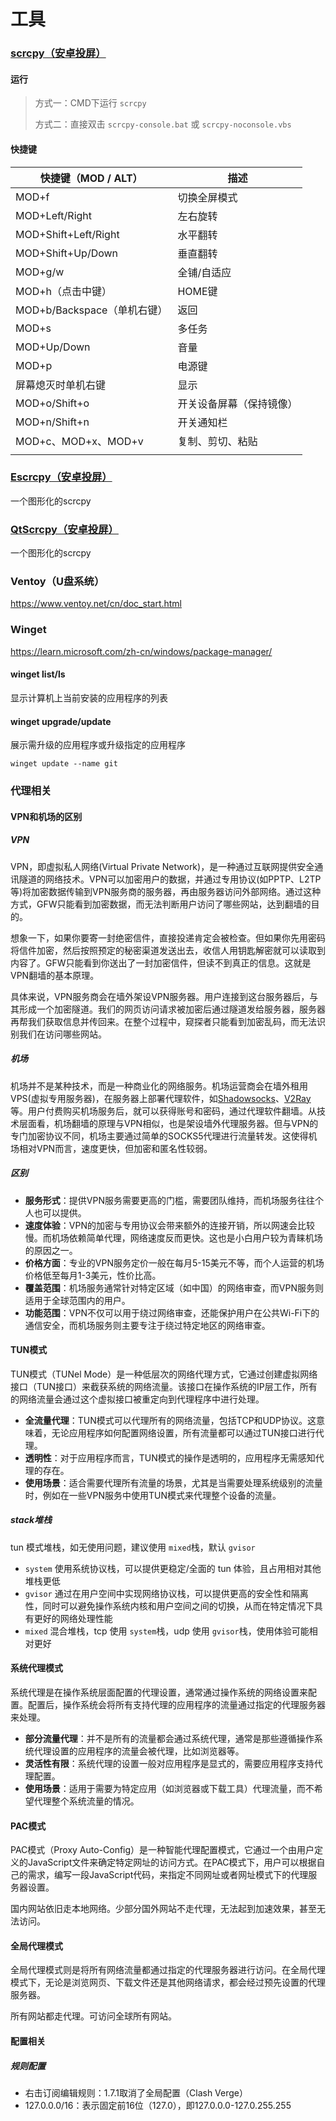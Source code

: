 # 工具

### [scrcpy（安卓投屏）](https://github.com/Genymobile/scrcpy/blob/master/doc/windows.md)

#### 运行

> 方式一：CMD下运行 `scrcpy`
>
> 方式二：直接双击 `scrcpy-console.bat` 或 `scrcpy-noconsole.vbs`

#### 快捷键

| 快捷键（MOD / ALT）         | 描述                     |
| --------------------------- | ------------------------ |
| MOD+f                       | 切换全屏模式             |
| MOD+Left/Right              | 左右旋转                 |
| MOD+Shift+Left/Right        | 水平翻转                 |
| MOD+Shift+Up/Down           | 垂直翻转                 |
| MOD+g/w                     | 全铺/自适应              |
| MOD+h（点击中键）           | HOME键                   |
| MOD+b/Backspace（单机右键） | 返回                     |
| MOD+s                       | 多任务                   |
| MOD+Up/Down                 | 音量                     |
| MOD+p                       | 电源键                   |
| 屏幕熄灭时单机右键          | 显示                     |
| MOD+o/Shift+o               | 开关设备屏幕（保持镜像） |
| MOD+n/Shift+n               | 开关通知栏               |
| MOD+c、MOD+x、MOD+v         | 复制、剪切、粘贴         |
|                             |                          |

### [Escrcpy（安卓投屏）](https://github.com/viarotel-org/escrcpy)

一个图形化的scrcpy

### [QtScrcpy（安卓投屏）](https://github.com/barry-ran/QtScrcpy)

一个图形化的scrcpy

### Ventoy（U盘系统）

https://www.ventoy.net/cn/doc_start.html

### Winget

https://learn.microsoft.com/zh-cn/windows/package-manager/

#### winget list/ls

显示计算机上当前安装的应用程序的列表

#### winget upgrade/update

展示需升级的应用程序或升级指定的应用程序

```shell
winget update --name git
```

### 代理相关

#### VPN和机场的区别

##### VPN

VPN，即虚拟私人网络(Virtual Private Network)，是一种通过互联网提供安全通讯隧道的网络技术。VPN可以加密用户的数据，并通过专用协议(如PPTP、L2TP等)将加密数据传输到VPN服务商的服务器，再由服务器访问外部网络。通过这种方式，GFW只能看到加密数据，而无法判断用户访问了哪些网站，达到翻墙的目的。

想象一下，如果你要寄一封绝密信件，直接投递肯定会被检查。但如果你先用密码将信件加密，然后按照预定的秘密渠道发送出去，收信人用钥匙解密就可以读取到内容了。GFW只能看到你送出了一封加密信件，但读不到真正的信息。这就是VPN翻墙的基本原理。

具体来说，VPN服务商会在墙外架设VPN服务器。用户连接到这台服务器后，与其形成一个加密隧道。我们的网页访问请求被加密后通过隧道发给服务器，服务器再帮我们获取信息并传回来。在整个过程中，窥探者只能看到加密乱码，而无法识别我们在访问哪些网站。

##### 机场

机场并不是某种技术，而是一种商业化的网络服务。机场运营商会在墙外租用VPS(虚拟专用服务器)，在服务器上部署代理软件，如[Shadowsocks](https://www.vpndada.com/shadowsocks-tutorial-cn/)、[V2Ray](https://www.vpndada.com/v2ray-tutorial-cn/)等。用户付费购买机场服务后，就可以获得账号和密码，通过代理软件翻墙。从技术层面看，机场翻墙的原理与VPN相似，也是架设墙外代理服务器。但与VPN的专门加密协议不同，机场主要通过简单的SOCKS5代理进行流量转发。这使得机场相对VPN而言，速度更快，但加密和匿名性较弱。

##### 区别

- **服务形式**：提供VPN服务需要更高的门槛，需要团队维持，而机场服务往往个人也可以提供。
- **速度体验**：VPN的加密与专用协议会带来额外的连接开销，所以网速会比较慢。而机场依赖简单代理，网络速度反而更快。这也是小白用户较为青睐机场的原因之一。
- **价格方面**：专业的VPN服务定价一般在每月5-15美元不等，而个人运营的机场价格低至每月1-3美元，性价比高。
- **覆盖范围**：机场服务通常针对特定区域（如中国）的网络审查，而VPN服务则适用于全球范围内的用户。
- **功能范围**：VPN不仅可以用于绕过网络审查，还能保护用户在公共Wi-Fi下的通信安全，而机场服务则主要专注于绕过特定地区的网络审查。

#### TUN模式

TUN模式（TUNel Mode）是一种低层次的网络代理方式，它通过创建虚拟网络接口（TUN接口）来截获系统的网络流量。该接口在操作系统的IP层工作，所有的网络流量会通过这个虚拟接口被重定向到代理程序中进行处理。

- **全流量代理**：TUN模式可以代理所有的网络流量，包括TCP和UDP协议。这意味着，无论应用程序如何配置网络设置，所有流量都可以通过TUN接口进行代理。
- **透明性**：对于应用程序而言，TUN模式的操作是透明的，应用程序无需感知代理的存在。
- **使用场景**：适合需要代理所有流量的场景，尤其是当需要处理系统级别的流量时，例如在一些VPN服务中使用TUN模式来代理整个设备的流量。

##### stack堆栈

tun 模式堆栈，如无使用问题，建议使用 `mixed`栈，默认 `gvisor`

- `system` 使用系统协议栈，可以提供更稳定/全面的 tun 体验，且占用相对其他堆栈更低
- `gvisor` 通过在用户空间中实现网络协议栈，可以提供更高的安全性和隔离性，同时可以避免操作系统内核和用户空间之间的切换，从而在特定情况下具有更好的网络处理性能
- `mixed` 混合堆栈，tcp 使用 `system`栈，udp 使用 `gvisor`栈，使用体验可能相对更好

#### 系统代理模式

系统代理是在操作系统层面配置的代理设置，通常通过操作系统的网络设置来配置。配置后，操作系统会将所有支持代理的应用程序的流量通过指定的代理服务器来处理。

- **部分流量代理**：并不是所有的流量都会通过系统代理，通常是那些遵循操作系统代理设置的应用程序的流量会被代理，比如浏览器等。
- **灵活性有限**：系统代理的设置一般对应用程序是显式的，需要应用程序支持代理配置。
- **使用场景**：适用于需要为特定应用（如浏览器或下载工具）代理流量，而不希望代理整个系统流量的情况。

#### PAC模式

PAC模式（Proxy Auto-Config）是一种智能代理配置模式，它通过一个由用户定义的JavaScript文件来确定特定网址的访问方式。在PAC模式下，用户可以根据自己的需求，编写一段JavaScript代码，来指定不同网址或者网址模式下的代理服务器设置。

国内网站依旧走本地网络。少部分国外网站不走代理，无法起到加速效果，甚至无法访问。

#### 全局代理模式

全局代理模式则是将所有网络流量都通过指定的代理服务器进行访问。在全局代理模式下，无论是浏览网页、下载文件还是其他网络请求，都会经过预先设置的代理服务器。

所有网站都走代理。可访问全球所有网站。

#### 配置相关

##### 规则配置

- 右击订阅编辑规则：1.7.1取消了全局配置（Clash Verge）
- 127.0.0.0/16：表示固定前16位（127.0），即127.0.0.0-127.0.255.255



